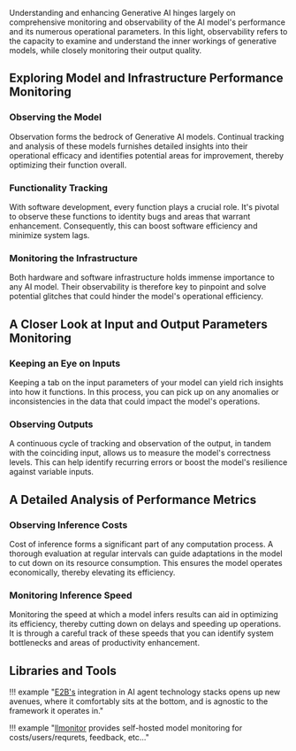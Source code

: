 Understanding and enhancing Generative AI hinges largely on comprehensive monitoring and observability of the AI model's performance and its numerous operational parameters. In this light, observability refers to the capacity to examine and understand the inner workings of generative models, while closely monitoring their output quality. 

## Exploring Model and Infrastructure Performance Monitoring
### Observing the Model
Observation forms the bedrock of Generative AI models. Continual tracking and analysis of these models furnishes detailed insights into their operational efficacy and identifies potential areas for improvement, thereby optimizing their function overall.

### Functionality Tracking
With software development, every function plays a crucial role. It's pivotal to observe these functions to identity bugs and areas that warrant enhancement. Consequently, this can boost software efficiency and minimize system lags.

### Monitoring the Infrastructure
Both hardware and software infrastructure holds immense importance to any AI model. Their observability is therefore key to pinpoint and solve potential glitches that could hinder the model's operational efficiency.

## A Closer Look at Input and Output Parameters Monitoring
### Keeping an Eye on Inputs
Keeping a tab on the input parameters of your model can yield rich insights into how it functions. In this process, you can pick up on any anomalies or inconsistencies in the data that could impact the model's operations.

### Observing Outputs
A continuous cycle of tracking and observation of the output, in tandem with the coinciding input, allows us to measure the model's correctness levels. This can help identify recurring errors or boost the model's resilience against variable inputs.

## A Detailed Analysis of Performance Metrics
### Observing Inference Costs
Cost of inference forms a significant part of any computation process. A thorough evaluation at regular intervals can guide adaptations in the model to cut down on its resource consumption. This ensures the model operates economically, thereby elevating its efficiency.

### Monitoring Inference Speed
Monitoring the speed at which a model infers results can aid in optimizing its efficiency, thereby cutting down on delays and speeding up operations. It is through a careful track of these speeds that you can identify system bottlenecks and areas of productivity enhancement.

## Libraries and Tools

!!! example "[E2B's](https://github.com/e2b-dev/e2b) integration in AI agent technology stacks opens up new avenues, where it comfortably sits at the bottom, and is agnostic to the framework it operates in."

!!! example "[llmonitor](https://github.com/llmonitor/llmonitor) provides self-hosted model monitoring for costs/users/requrets, feedback, etc..." 
